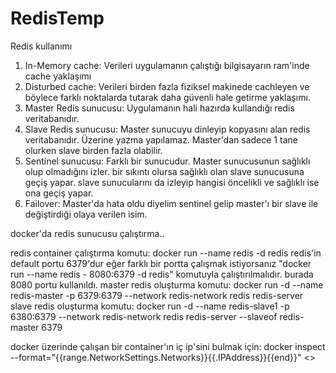 # RedisTemp
 Redis kullanımı

1. In-Memory cache: Veri̇leri̇ uygulamanın çalıştığı bi̇lgi̇sayarın ram'i̇nde cache yaklaşımı
2. Disturbed cache: Veri̇leri̇ bi̇rden fazla fi̇zi̇ksel maki̇nede cachleyen ve böylece farklı noktalarda tutarak daha güvenli̇ hale getirme yaklaşımı.
3. Master Redis sunucusu: Uygulamanın hali hazırda kullandığı redis veritabanıdır.
4. Slave Redis sunucusu: Master sunucuyu dinleyip kopyasını alan redis veritabanıdır. Üzerine yazma yapılamaz. Master'dan sadece 1 tane olurken slave birden fazla olabilir.
5. Sentinel sunucusu: Farklı bir sunucudur. Master sunucusunun sağlıklı olup olmadığını izler. bir sıkıntı olursa sağlıklı olan slave sunucusuna geçiş yapar. slave sunucularını da izleyip hangisi öncelikli ve sağlıklı ise ona geçiş yapar.
6. Failover: Master'da hata oldu diyelim sentinel gelip master'ı bir slave ile değiştirdiği olaya verilen isim.

docker'da redis sunucusu çalıştırma..

redis container çalıştırma komutu: docker run --name redis -d redis 
redis'in default portu 6379'dur eğer farklı bir portta çalışmak istiyorsanız "docker run --name redis - 8080:6379 -d redis" komutuyla çalıştırılmalıdır. burada 8080 portu kullanıldı.
master redis oluşturma komutu: docker run -d --name redis-master -p 6379:6379 --network redis-network redis redis-server
slave redis oluşturma komutu: docker run -d --name redis-slave1 -p 6380:6379 --network redis-network redis redis-server --slaveof redis-master 6379

docker üzerinde çalışan bir container'ın iç ip'sini bulmak için: docker inspect --format="{{range.NetworkSettings.Networks}}{{.IPAddress}}{{end}}" <<container-name>>
